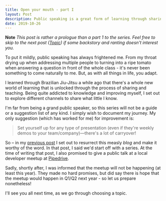 ```yaml
---
title: Open your mouth - part I
layout: Post
description: Public speaking is a great form of learning through sharing - so let me share my first experience
date: 2019-10-26
---
```


<div style="font-size: .875rem">

**Note** _This post is rather a prologue than a part 1 to the series.
Feel free to skip to the next post ([Topic](/thoughts/open-your-mouth-part-2-topic)) if some backstory and ranting doesn't interest you._

</div>

To put it mildly, public speaking has always frightened me.
From my throat drying up when addressing multiple people to turning
into a ripe tomato when answering a question in front of the whole class -
it's never been something to come naturally to me.
But, as with all things in life, you adapt.

I learned through Brazilian Jiu-Jitsu a while ago that there's
a whole new world of learning that is unlocked through the process of
sharing and teaching. Being quite addicted to knowledge and improving
myself, I set out to explore different channels to share what little I know.

I'm far from being a grand public speaker, so this series will not
be a guide or a suggestion list of any kind. I simply wish to document
my journey. My only suggestion (which has worked for me) for improvement is:

> Set yourself up for any type of presentation (even if they're weekly demos to your team/company)&mdash;there's a lot of carryover!

So &ndash; in my [previous post](/thoughts/giving-this-another-go) I
set out to resurrect this measly _blog_ and make it worthy of the word.
In that post, I said we'd start off with a series.
At the time of writing that post, I also promised to give a public
talk at a local developer meetup at [Pipedrive](https://pipedrive.com).

Sadly, shortly after, I was informed that the meetup will not be happening
(at least this year). They made no hard promises, but did say there is hope that the meetup would happen in Q1/Q2 next year - so let us prepare nonetheless!

I'll see you all next time, as we go through choosing a topic.

